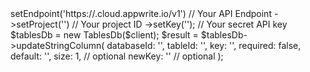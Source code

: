 <?php

use Appwrite\Client;
use Appwrite\Services\TablesDb;

$client = (new Client())
    ->setEndpoint('https://<REGION>.cloud.appwrite.io/v1') // Your API Endpoint
    ->setProject('<YOUR_PROJECT_ID>') // Your project ID
    ->setKey('<YOUR_API_KEY>'); // Your secret API key

$tablesDb = new TablesDb($client);

$result = $tablesDb->updateStringColumn(
    databaseId: '<DATABASE_ID>',
    tableId: '<TABLE_ID>',
    key: '',
    required: false,
    default: '<DEFAULT>',
    size: 1, // optional
    newKey: '' // optional
);